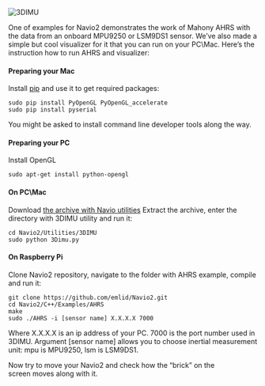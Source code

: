 ![3DIMU](http://www.emlid.com/wp-content/uploads/2014/10/3DIMU.png)

One of examples for Navio2 demonstrates the work of Mahony AHRS with the data from an onboard MPU9250 or LSM9DS1 sensor. We’ve also made a simple but cool visualizer for it that you can run on your PC\Mac. Here’s the instruction how to run AHRS and visualizer:

#### Preparing your Mac

Install [pip](https://pip.pypa.io/en/latest/installing.html) and use it to get required packages:

```
sudo pip install PyOpenGL PyOpenGL_accelerate
sudo pip install pyserial
```

You might be asked to install command line developer tools along the way.

#### Preparing your PC

Install OpenGL
```
sudo apt-get install python-opengl
```

#### On PC\Mac

Download [the archive with Navio utilities](https://github.com/emlid/Navio2/archive/master.zip)
Extract the archive, enter the directory with 3DIMU utility and run it:

```
cd Navio2/Utilities/3DIMU
sudo python 3Dimu.py
```
#### On Raspberry Pi

Clone Navio2 repository, navigate to the folder with AHRS example, compile and run it:

```
git clone https://github.com/emlid/Navio2.git
cd Navio2/C++/Examples/AHRS
make
sudo ./AHRS -i [sensor name] X.X.X.X 7000
```

Where X.X.X.X is an ip address of your PC. 7000 is the port number used in 3DIMU. Argument [sensor name] allows you to choose inertial measurement unit: mpu is MPU9250, lsm is LSM9DS1.

Now try to move your Navio2 and check how the “brick” on the screen moves along with it.
